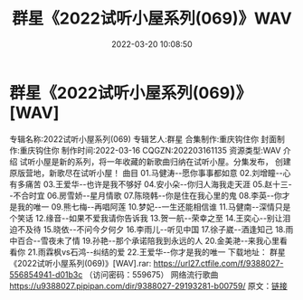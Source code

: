 ﻿---
title: 群星《2022试听小屋系列(069)》WAV
date: 2022-03-20 10:08:50
categories: 新碟专辑、稀有等精品
tags: 华语中文
---
# 群星《2022试听小屋系列(069)》[WAV]

专辑名称:2022试听小屋系列(069)
专辑艺人:群星
合集制作:重庆钩住你
封面制作:重庆钩住你
制作时间:2022-03-16
CQGZN:202203161135
资源类型:WAV
介绍
试听小屋是新的系列，将一年收藏的新歌曲归纳在试听小屋。分集发布，
创建原版营地，新歌尽在试听小屋！
曲目
01.马健涛--愿你事事都如意
02.刘增瞳--心有多痛苦
03.王爱华--也许是我不够好
04.安小朵--你归人海我走天涯
05.赵十三--不合时宜
06.房雪娇--星月情歌
07.陈晓韩--你是住在我心里的鬼
08.李英--你才是我的唯一
09.熊七梅--再唱阿莲
10.梦妃--一生还能相信谁
11.马健南--深情只是个笑话
12.缘音--如果不爱我请你告诉我
13.贺一航--荣幸之至
14.王奕心--别让泪迫不及待
15.晓依--不问今夕何夕
16.李雨儿--听见中国
17.徐子崴--酒逢知己
18.雨中百合--雪夜未了情
19.孙艳--那个承诺陪我到永远的人
20.金美滟--来我心里看看你
21.雨霖枫vs石鸿--纠结的爱
22.王爱华--你才是我的唯一
下载地址：
群星《2022试听小屋系列(069)》[WAV].rar: https://url27.ctfile.com/f/9388027-556854941-d01b3c
（访问密码：559675）
网络流行歌曲
https://u9388027.pipipan.com/dir/9388027-29193281-b00759/
原文：[链接](https://blog.sina.com.cn/s/blog_1647c7e7601030waj.html)